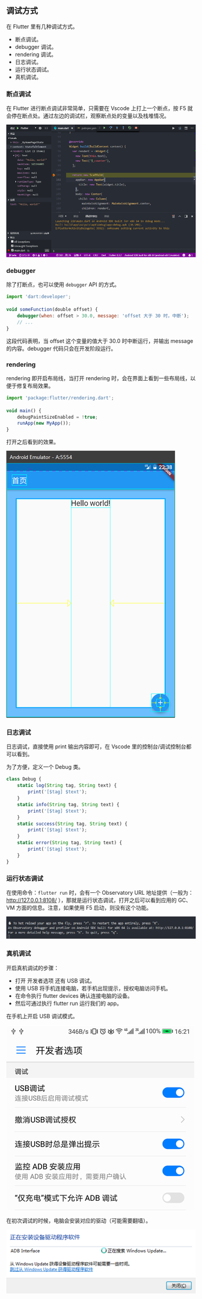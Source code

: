 
## 调试方式
在 Flutter 里有几种调试方式。
- 断点调试。
- debugger 调试。
- rendering 调试。
- 日志调试。
- 运行状态调试。
- 真机调试。

### 断点调试
在 Flutter 进行断点调试非常简单，只需要在 Vscode 上打上一个断点，按  F5 就会停在断点处。通过左边的调试栏，观察断点处的变量以及栈堆情况。

![](/../../image/20180628162855.png)

### debugger

除了打断点，也可以使用 `debugger` API 的方式。

```js
import 'dart:developer';

void someFunction(double offset) {
    debugger(when: offset > 30.0, message: 'offset 大于 30 时，中断');
    // ...
}
```

这段代码表明，当 offset 这个变量的值大于 30.0 时中断运行，并输出 message 的内容。debugger 代码只会在开发阶段运行。

### rendering
rendering 即开启布局线，当打开 rendering 时，会在界面上看到一些布局线，以便于修复布局效果。

```js
import 'package:flutter/rendering.dart';

void main() {
    debugPaintSizeEnabled = !true;
    runApp(new MyApp());
}
```

打开之后看到的效果。

![](/../../image/20180627223828.png)

### 日志调试
日志调试，直接使用 print 输出内容即可，在 Vscode 里的控制台/调试控制台都可以看到。

为了方便，定义一个 Debug 类。

```js
class Debug {
    static log(String tag, String text) {
        print('[$tag] $text');
    }
    static info(String tag, String text) {
        print('[$tag] $text');
    }
    static success(String tag, String text) {
        print('[$tag] $text');
    }
    static error(String tag, String text) {
        print('[$tag] $text');
    }
}
```

### 运行状态调试
在使用命令：`flutter run` 时，会有一个 Observatory URL 地址提供（一般为：http://127.0.0.1:8108/ ），那就是运行状态调试，打开之后可以看到应用的 GC、VM 方面的信息。注意，如果使用 F5 启动，则没有这个功能。

![](/../../image/20180628162911.png)

### 真机调试
开启真机调试的步骤：
- 打开 开发者选项 还有 USB 调试。
- 使用 USB 将手机连接电脑，若手机出现提示，授权电脑访问手机。
- 在命令执行 flutter devices 确认连接电脑的设备。
- 然后可通过执行 flutter run 运行我们的 app。

在手机上开启 USB 调试模式。

![](/../../image/20180628162230.png)


在初次调试的时候，电脑会安装对应的驱动（可能需要翻墙）。

![](/../../image/20180628161619.png)
